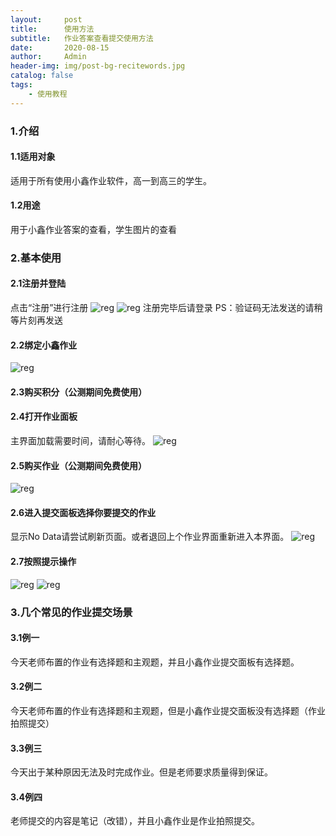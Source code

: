 ```yaml
---
layout:     post
title:      使用方法
subtitle:   作业答案查看提交使用方法
date:       2020-08-15
author:     Admin
header-img: img/post-bg-recitewords.jpg
catalog: false
tags:
    - 使用教程
---
```

### 1.介绍
#### 1.1适用对象
适用于所有使用小鑫作业软件，高一到高三的学生。
#### 1.2用途
用于小鑫作业答案的查看，学生图片的查看

### 2.基本使用
#### 2.1注册并登陆
点击“注册”进行注册
![reg]({{site.url}}/img/usage/1.jpg)
![reg]({{site.url}}/img/usage/2.jpg)
注册完毕后请登录
PS：验证码无法发送的请稍等片刻再发送
#### 2.2绑定小鑫作业
![reg]({{site.url}}/img/usage/3.jpg)
#### 2.3购买积分（公测期间免费使用）

#### 2.4打开作业面板
主界面加载需要时间，请耐心等待。
![reg]({{site.url}}/img/usage/4.jpg)
#### 2.5购买作业（公测期间免费使用）
![reg]({{site.url}}/img/usage/5.jpg)
#### 2.6进入提交面板选择你要提交的作业
显示No Data请尝试刷新页面。或者退回上个作业界面重新进入本界面。
![reg]({{site.url}}/img/usage/6.jpg)
#### 2.7按照提示操作
![reg]({{site.url}}/img/usage/7.jpg)
![reg]({{site.url}}/img/usage/8.jpg)
### 3.几个常见的作业提交场景
#### 3.1例一
今天老师布置的作业有选择题和主观题，并且小鑫作业提交面板有选择题。
#### 3.2例二
今天老师布置的作业有选择题和主观题，但是小鑫作业提交面板没有选择题（作业拍照提交）
#### 3.3例三
今天出于某种原因无法及时完成作业。但是老师要求质量得到保证。
#### 3.4例四
老师提交的内容是笔记（改错），并且小鑫作业是作业拍照提交。
